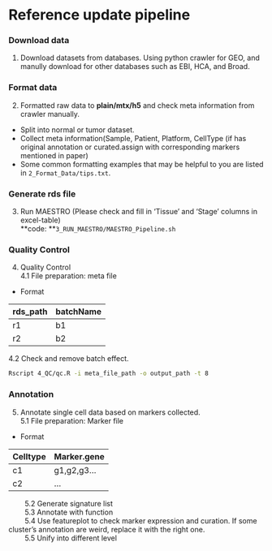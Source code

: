 Reference update pipeline
================

### Download data

1.  Download datasets from databases. Using python crawler for GEO, and
    manully download for other databases such as EBI, HCA, and Broad.

### Format data

2.  Formatted raw data to **plain/mtx/h5** and check meta information
    from crawler manually.  

<!-- end list -->

  - Split into normal or tumor dataset.  
  - Collect meta information(Sample, Patient, Platform, CellType (if has
    original annotation or curated.assign with corresponding markers
    mentioned in paper)  
  - Some common formatting examples that may be helpful to you are
    listed in `2_Format_Data/tips.txt`.

### Generate rds file

3.  Run MAESTRO (Please check and fill in ‘Tissue’ and ‘Stage’ columns
    in excel-table)  
    **code: **`3_RUN_MAESTRO/MAESTRO_Pipeline.sh`

### Quality Control

4.  Quality Control  
    4.1 File preparation: meta file  

<!-- end list -->

  - Format

| rds\_path | batchName |
| --------- | --------- |
| r1        | b1        |
| r2        | b2        |

4.2 Check and remove batch effect.

``` bash
Rscript 4_QC/qc.R -i meta_file_path -o output_path -t 8 
```

### Annotation

5.  Annotate single cell data based on markers collected.  
    5.1 File preparation: Marker file  

<!-- end list -->

  - Format

| Celltype | Marker.gene |
| -------- | ----------- |
| c1       | g1,g2,g3…   |
| c2       | …           |

&emsp;&emsp; 5.2 Generate signature list  
&emsp;&emsp; 5.3 Annotate with function  
&emsp;&emsp; 5.4 Use featureplot to check marker expression and curation. If some cluster’s annotation are weird, replace it with the right one.  
&emsp;&emsp; 5.5 Unify into different level
